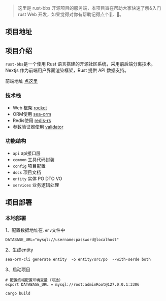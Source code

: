 > 这里是 rust-bbs 开源项目的服务端，本项目旨在帮助大家快速了解&入门 rust Web 开发，如果觉得对你有帮助记得点个🌟，🙏。

## 项目地址

## 项目介绍

`rust-bbs`是一个使用 Rust 语言搭建的开源社区系统，采用前后端分离技术。Nextjs 作为前端用户界面渲染框架，Rust 提供 API 数据支持。

前端地址 [点这里](https://github.com/chaojiangcn/rust-bbs-website)

### 技术栈
- Web 框架 [rocket](https://rocket.rs/)
- ORM使用 [sea-orm](https://www.sea-ql.org/SeaORM/)
- Redis使用 [redis-rs](https://github.com/redis-rs/redis-rs)
- 参数验证器使用 [validator](https://github.com/Keats/validator)

### 功能结构
- `api` api接口层
- `common` 工具代码封装
- `config` 项目配置
- `docs`   项目文档
- `entity` 实体 PO DTO VO
- `services` 业务逻辑处理

## 项目部署

### 本地部署
1、配置数据地址在`.env`文件中
```shell
DATABASE_URL="mysql://username:password@localhost"
```
2、生成entity
```shell
sea-orm-cli generate entity  -o entity/src/po  --with-serde both
```
3、启动项目
```shell
# 配置终端配置环境变量（可选）
export DATABASE_URL = mysql://root:adminRoot@127.0.0.1:3306 

cargo build
```